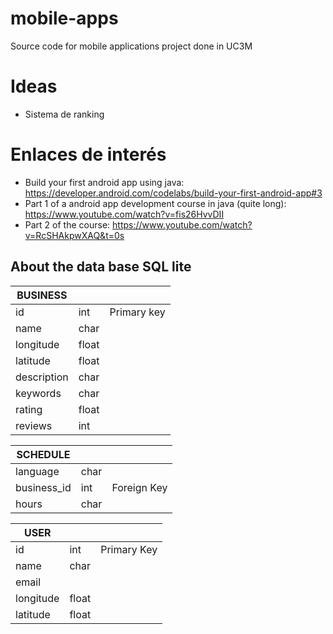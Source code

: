 # mobile-apps
Source code for mobile applications project done in UC3M

# Ideas
* Sistema de ranking

# Enlaces de interés

- Build your first android app using java: https://developer.android.com/codelabs/build-your-first-android-app#3
- Part 1 of a android app development course in java (quite long): https://www.youtube.com/watch?v=fis26HvvDII
- Part 2 of the course: https://www.youtube.com/watch?v=RcSHAkpwXAQ&t=0s

## About the data base SQL lite
|BUSINESS| | |
|----------|-|-|
|id|int|Primary key|
|name|char| | |
|longitude| float| |
|latitude| float| |
|description| char| |
|keywords| char| |
|rating| float| |
|reviews| int| |

|SCHEDULE| | |
|-|-|-|
|language|char| |
|business_id| int| Foreign Key|
|hours| char| |

|USER| | |
|-|-|-|
|id| int| Primary Key|
|name| char| |
|email| | |
|longitude| float| |
|latitude| float| |
